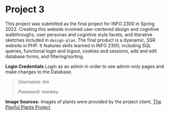 # Project 3

This project was submitted as the final project for INFO 2300 in Spring 2022. Creating this website involved user-centered design and cognitive walkthroughs, user personas and cognitive style facets, and itterative sketches included in ``design-plan``. The final product is a dyanamic, SSR website in PHP. It features skills learned in INFO 2300, including SQL queries, functional login and logout, cookies and sessions, add and edit database forms, and filtering/sorting.

**Login Credentials** 
Login as an admin in order to see admin-only pages and make changes to the Database. 

>*Username:* tim
>
>*Password:* monkey

**Image Sources:**
Images of plants were provided by the project client, [The Playful Plants Project](https://cals.cornell.edu/cornell-cooperative-extension/join-us/cce-summer-internship-program/playful-plants-guide-effective-integration-nature-childrens-outdoor-play-spaces). 
